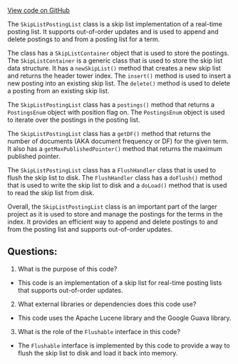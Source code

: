 [View code on GitHub](https://github.com/misbahsy/the-algorithm/src/java/com/twitter/search/core/earlybird/index/inverted/SkipListPostingList.java)

The `SkipListPostingList` class is a skip list implementation of a real-time posting list. It supports out-of-order updates and is used to append and delete postings to and from a posting list for a term. 

The class has a `SkipListContainer` object that is used to store the postings. The `SkipListContainer` is a generic class that is used to store the skip list data structure. It has a `newSkipList()` method that creates a new skip list and returns the header tower index. The `insert()` method is used to insert a new posting into an existing skip list. The `delete()` method is used to delete a posting from an existing skip list. 

The `SkipListPostingList` class has a `postings()` method that returns a `PostingsEnum` object with position flag on. The `PostingsEnum` object is used to iterate over the postings in the posting list. 

The `SkipListPostingList` class has a `getDF()` method that returns the number of documents (AKA document frequency or DF) for the given term. It also has a `getMaxPublishedPointer()` method that returns the maximum published pointer. 

The `SkipListPostingList` class has a `FlushHandler` class that is used to flush the skip list to disk. The `FlushHandler` class has a `doFlush()` method that is used to write the skip list to disk and a `doLoad()` method that is used to read the skip list from disk. 

Overall, the `SkipListPostingList` class is an important part of the larger project as it is used to store and manage the postings for the terms in the index. It provides an efficient way to append and delete postings to and from the posting list and supports out-of-order updates.
## Questions: 
 1. What is the purpose of this code?
- This code is an implementation of a skip list for real-time posting lists that supports out-of-order updates.

2. What external libraries or dependencies does this code use?
- This code uses the Apache Lucene library and the Google Guava library.

3. What is the role of the `Flushable` interface in this code?
- The `Flushable` interface is implemented by this code to provide a way to flush the skip list to disk and load it back into memory.